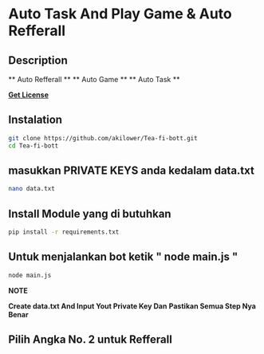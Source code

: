 # Auto Task And Play Game &  Auto Refferall 

## Description 
** Auto Refferall ** 
** Auto Game **
** Auto Task **

[**Get License**](https://t.me/Laporan_Sayang_bot)

## Instalation
```bash
git clone https://github.com/akilower/Tea-fi-bott.git
cd Tea-fi-bott
```
## masukkan PRIVATE KEYS anda kedalam data.txt

```bash
nano data.txt
```
## Install Module yang di butuhkan

```bash
pip install -r requirements.txt
```
## Untuk menjalankan bot ketik " node main.js "
```bash
node main.js
```
**NOTE**

**Create data.txt And Input Yout Private Key Dan**
**Pastikan Semua Step Nya Benar**

## Pilih Angka No. 2 untuk Refferall

